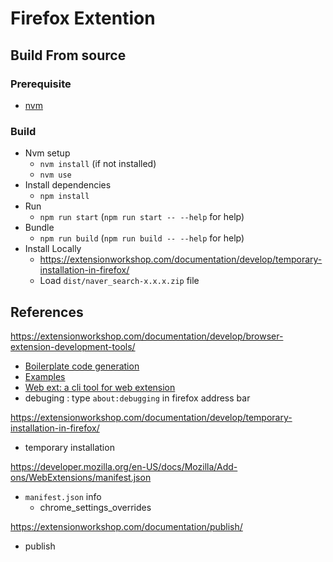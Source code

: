 # Firefox Extention

## Build From source

### Prerequisite

- [nvm](https://github.com/nvm-sh/nvm#install--update-script)

### Build

- Nvm setup
  - `nvm install` (if not installed)
  - `nvm use`
- Install dependencies
  - `npm install`
- Run
  - `npm run start` (`npm run start -- --help` for help)
- Bundle
  - `npm run build` (`npm run build -- --help` for help)
- Install Locally
  - https://extensionworkshop.com/documentation/develop/temporary-installation-in-firefox/
  - Load `dist/naver_search-x.x.x.zip` file

## References

https://extensionworkshop.com/documentation/develop/browser-extension-development-tools/

- [Boilerplate code generation](https://webextensions.in/)
- [Examples](https://developer.mozilla.org/en-US/docs/Mozilla/Add-ons/WebExtensions/Examples)
- [Web ext: a cli tool for web extension](https://extensionworkshop.com/documentation/develop/getting-started-with-web-ext/)
- debuging : type `about:debugging` in firefox address bar

https://extensionworkshop.com/documentation/develop/temporary-installation-in-firefox/

- temporary installation

https://developer.mozilla.org/en-US/docs/Mozilla/Add-ons/WebExtensions/manifest.json

- `manifest.json` info
  - chrome_settings_overrides

https://extensionworkshop.com/documentation/publish/

- publish
